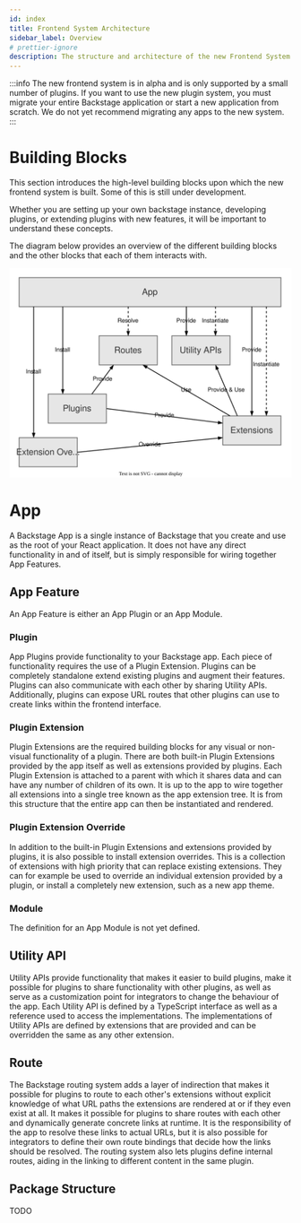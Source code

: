 ```yaml
---
id: index
title: Frontend System Architecture
sidebar_label: Overview
# prettier-ignore
description: The structure and architecture of the new Frontend System
---
```


:::info
The new frontend system is in alpha and is only supported by a small number of plugins. If you want to use the new
plugin system, you must migrate your entire Backstage application or start a new application from scratch. We do not yet
recommend migrating any apps to the new system.
:::

# Building Blocks

This section introduces the high-level building blocks upon which the new frontend system is built. Some of this is still
under development.

Whether you are setting up your own backstage instance, developing plugins, or extending plugins with new features, it
will be important to understand these concepts.

The diagram below provides an overview of the different building blocks and the other blocks that each of them interacts with.

![frontend system building blocks diagram](../../assets/frontend-system/architecture-building-blocks.drawio.svg)

# App

A Backstage App is a single instance of Backstage that you create and use as the root of your React application. It
does not have any direct functionality in and of itself, but is simply responsible for wiring together App Features.

## App Feature

An App Feature is either an App Plugin or an App Module.

### Plugin

App Plugins provide functionality to your Backstage app. Each piece of functionality requires the use of a Plugin Extension.
Plugins can be completely standalone extend existing plugins and augment their features. Plugins can also communicate
with each other by sharing Utility APIs. Additionally, plugins can expose URL routes that other plugins can use to create
links within the frontend interface.

### Plugin Extension

Plugin Extensions are the required building blocks for any visual or non-visual functionality of a plugin. There are both
built-in Plugin Extensions provided by the app itself as well as extensions provided by plugins. Each Plugin Extension is
attached to a parent with which it shares data and can have any number of children of its own. It is up to the app to
wire together all extensions into a single tree known as the app extension tree. It is from this structure that the
entire app can then be instantiated and rendered.

### Plugin Extension Override

In addition to the built-in Plugin Extensions and extensions provided by plugins, it is also possible to install
extension overrides. This is a collection of extensions with high priority that can replace existing extensions.
They can for example be used to override an individual extension provided by a plugin, or install a completely new
extension, such as a new app theme.

### Module

The definition for an App Module is not yet defined.

## Utility API

Utility APIs provide functionality that makes it easier to build plugins, make it possible for plugins to share
functionality with other plugins, as well as serve as a customization point for integrators to change the behaviour of
the app. Each Utility API is defined by a TypeScript interface as well as a reference used to access the implementations.
The implementations of Utility APIs are defined by extensions that are provided and can be overridden the same as any other
extension.

## Route

The Backstage routing system adds a layer of indirection that makes it possible for plugins to route to each other's
extensions without explicit knowledge of what URL paths the extensions are rendered at or if they even exist at all. It
makes it possible for plugins to share routes with each other and dynamically generate concrete links at runtime. It is
the responsibility of the app to resolve these links to actual URLs, but it is also possible for integrators to define
their own route bindings that decide how the links should be resolved. The routing system also lets plugins define
internal routes, aiding in the linking to different content in the same plugin.

## Package Structure

TODO
